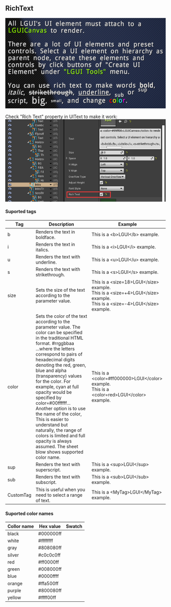 ## RichText
![](icon.png)

Check "Rich Text" property in UIText to make it work:
![](1.png)

#### Suported tags
|Tag|Description|Example
|-|-|-
|b|Renders the text in boldface.|This is a &#60;b&#62;LGUI&#60;/b&#62; example.
|i|Renders the text in italics.|This is a &#60;i&#62;LGUI&#60;/i&#62; example.
|u|Renders the text with underline.|This is a &#60;u&#62;LGUI&#60;/u&#62; example.
|s|Renders the text with strikethrough.|This is a &#60;s&#62;LGUI&#60;/s&#62; example.
|size|Sets the size of the text according to the parameter value.|This is a &#60;size=18&#62;LGUI&#60;/size&#62; example.<br>This is a &#60;size=+4&#62;LGUI&#60;/size&#62; example.<br>This is a &#60;size=-4&#62;LGUI&#60;/size&#62; example.
|color|Sets the color of the text according to the parameter value. The color can be specified in the traditional HTML format. #rrggbbaa ...where the letters correspond to pairs of hexadecimal digits denoting the red, green, blue and alpha (transparency) values for the color. For example, cyan at full opacity would be specified by color=#00ffffff...<br> Another option is to use the name of the color, This is easier to understand but naturally, the range of colors is limited and full opacity is always assumed. The sheet blow shows supported color name.|This is a &#60;color=#ff000000&#62;LGUI&#60;/color&#62; example.<br>This is a &#60;color=red&#62;LGUI&#60;/color&#62; example.
|sup|Renders the text with superscript.|This is a &#60;sup&#62;LGUI&#60;/sup&#62; example.
|sub|Renders the text with subscript.|This is a &#60;sub&#62;LGUI&#60;/sub&#62; example.
|CustomTag|This is useful when you need to select a range of text.|This is a &#60;MyTag&#62;LGUI&#60;/MyTag&#62; example.

#### Suported color names
|Collor name|Hex value|Swatch
|-|-|-
|black|#000000ff|<div class="richtext-color-block" style="background:black"></div>
|white|#ffffffff|<div class="richtext-color-block" style="background:white"></div>
|gray|#808080ff|<div class="richtext-color-block" style="background:gray"></div>
|silver|#c0c0c0ff|<div class="richtext-color-block" style="background:silver"></div>
|red|#ff0000ff|<div class="richtext-color-block" style="background:red"></div>
|green|#008000ff|<div class="richtext-color-block" style="background:green"></div>
|blue|#0000ffff|<div class="richtext-color-block" style="background:blue"></div>
|orange|#ffa500ff|<div class="richtext-color-block" style="background:orange"></div>
|purple|#800080ff|<div class="richtext-color-block" style="background:purple"></div>
|yellow|#ffff00ff|<div class="richtext-color-block" style="background:yellow"></div>